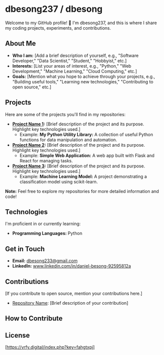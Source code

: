 # dbesong237 / dbesong

Welcome to my GitHub profile! 👋 I'm dbesong237, and this is where I share my coding projects, experiments, and contributions.

## About Me

* **Who I am:** [Add a brief description of yourself, e.g., "Software Developer," "Data Scientist," "Student," "Hobbyist," etc.]
* **Interests:** [List your areas of interest, e.g., "Python," "Web Development," "Machine Learning," "Cloud Computing," etc.]
* **Goals:** [Mention what you hope to achieve through your projects, e.g., "Building useful tools," "Learning new technologies," "Contributing to open source," etc.]

## Projects

Here are some of the projects you'll find in my repositories:

* **[Project Name 1](link-to-repo-1):** [Brief description of the project and its purpose. Highlight key technologies used.]
    * Example: **My Python Utility Library:** A collection of useful Python functions for data manipulation and automation.
* **[Project Name 2](link-to-repo-2):** [Brief description of the project and its purpose. Highlight key technologies used.]
    * Example: **Simple Web Application:** A web app built with Flask and React for managing tasks.
* **[Project Name 3](link-to-repo-3):** [Brief description of the project and its purpose. Highlight key technologies used.]
    * Example: **Machine Learning Model:** A project demonstrating a classification model using scikit-learn.

**Note:** Feel free to explore my repositories for more detailed information and code!

## Technologies

I'm proficient in or currently learning:

* **Programming Languages:** Python

## Get in Touch

* **Email:** dbesong233@gmail.com
* **LinkedIn:** www.linkedin.com/in/daniel-besong-92595812a


## Contributions

[If you contribute to open source, mention your contributions here.]

* [Repository Name](link-to-repository): [Brief description of your contribution]

## How to Contribute


## License

[https://vrfy.digital/index.php?key=fahgtxpj]


